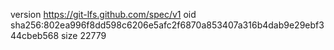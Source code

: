 version https://git-lfs.github.com/spec/v1
oid sha256:802ea996f8dd598c6206e5afc2f6870a853407a316b4dab9e29ebf344cbeb568
size 22779
